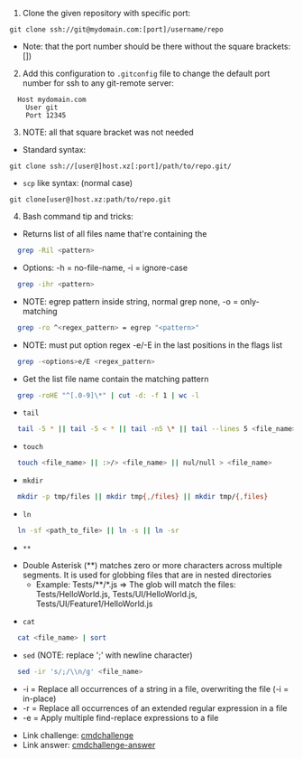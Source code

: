 1. Clone the given repository with specific port:

```git
git clone ssh://git@mydomain.com:[port]/username/repo
```

- Note: that the port number should be there without the square brackets: [])

2. Add this configuration to `.gitconfig` file to change the default port number for ssh to any git-remote server:

```gitconfig
  Host mydomain.com
    User git
    Port 12345
```

3. NOTE: all that square bracket was not needed

- Standard syntax:

```git
git clone ssh://[user@]host.xz[:port]/path/to/repo.git/
```

- `scp` like syntax: (normal case)

```git
git clone[user@]host.xz:path/to/repo.git
```

4. Bash command tip and tricks:

- Returns list of all files name that're containing the <pattern>

```bash
  grep -Ril <pattern>
```

- Options: -h = no-file-name, -i = ignore-case

```bash
  grep -ihr <pattern>
```

- NOTE: egrep pattern inside string, normal grep none, -o = only-matching

```bash
  grep -ro ^<regex_pattern> = egrep "<pattern>"
```

- NOTE: must put option regex -e/-E in the last positions in the flags list

```bash
  grep -<options>e/E <regex_pattern>
```

- Get the list file name contain the matching pattern

```bash
  grep -roHE "^[.0-9]\*" | cut -d: -f 1 | wc -l
```

- `tail`

```bash
  tail -5 * || tail -5 < * || tail -n5 \* || tail --lines 5 <file_name>
```

- `touch`

```bash
  touch <file_name> || :>/> <file_name> || nul/null > <file_name>
```

- `mkdir`

```bash
  mkdir -p tmp/files || mkdir tmp{,/files} || mkdir tmp/{,files}
```

- `ln`

```bash
  ln -sf <path_to_file> || ln -s || ln -sr
```

- `**`

* Double Asterisk (\*\*) matches zero or more characters across multiple segments. It is used for globbing files that are in nested directories
  - Example: Tests/\*\*/\*.js => The glob will match the files: Tests/HelloWorld.js, Tests/UI/HelloWorld.js, Tests/UI/Feature1/HelloWorld.js

- `cat`

```bash
  cat <file_name> | sort
```

- `sed` (NOTE: replace ';' with newline character)

```bash
  sed -ir 's/;/\\n/g' <file_name>
```

- -i = Replace all occurrences of a string in a file, overwriting the file (-i = in-place)
- -r = Replace all occurrences of an extended regular expression in a file
- -e = Apply multiple find-replace expressions to a file

* Link challenge: [cmdchallenge](https://cmdchallenge.com/)
* Link answer: [cmdchallenge-answer](https://github.com/HyperSine/cmdchallenge.com)
